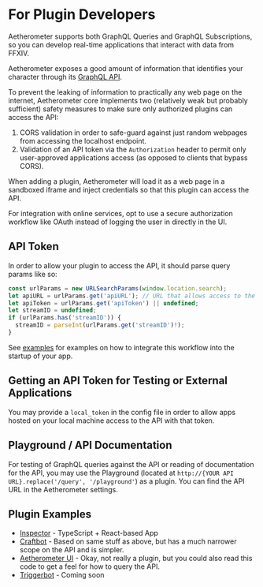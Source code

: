 # For Plugin Developers

Aetherometer supports both GraphQL Queries and GraphQL Subscriptions,
so you can develop real-time applications that interact with data from FFXIV.

Aetherometer exposes a good amount of information that identifies your
character through its [GraphQL API](core/models/schema.graphql).

To prevent the leaking of information to practically any web page on the
internet, Aetherometer core implements two (relatively weak but probably
sufficient) safety measures to make sure only authorized plugins can access
the API:
  1. CORS validation in order to safe-guard against just random webpages from
     accessing the localhost endpoint.
  2. Validation of an API token via the `Authorization` header to permit only
     user-approved applications access (as opposed to clients that bypass
     CORS).

When adding a plugin, Aetherometer will load it as a web page in a sandboxed
iframe and inject credentials so that this plugin can access the API.

For integration with online services, opt to use a secure authorization
workflow like OAuth instead of logging the user in directly in the UI.

## API Token

In order to allow your plugin to access the API, it should parse query params
like so:
  ```typescript
  const urlParams = new URLSearchParams(window.location.search);
  let apiURL = urlParams.get('apiURL'); // URL that allows access to the API, e.g. http://localhost:8080/query
  let apiToken = urlParams.get('apiToken') || undefined;
  let streamID = undefined;
  if (urlParams.has('streamID')) {
    streamID = parseInt(urlParams.get('streamID')!);
  }
  ```

See [examples](#plugin-examples) for examples on how to integrate this
workflow into the startup of your app.

## Getting an API Token for Testing or External Applications

You may provide a `local_token` in the config file in order to allow apps
hosted on your local machine access to the API with that token.

## Playground / API Documentation

For testing of GraphQL queries against the API or reading of documentation
for the API, you may use the Playground (located at
`http://{YOUR API URL}.replace('/query', '/playground'`) as a plugin. You can find
the API URL in the Aetherometer settings.

## Plugin Examples
 - [Inspector](https://github.com/ff14wed/inspector-plugin) - TypeScript + React-based App
 - [Craftbot](https://github.com/ff14wed/craftbot-plugin) - Based on same
   stuff as above, but has a much narrower scope on the API and is simpler.
 - [Aetherometer UI](../ui/src/api/gqlClient.ts) - Okay, not really a plugin, but
   you could also read this code to get a feel for how to query the API.
 - [Triggerbot]() - Coming soon
